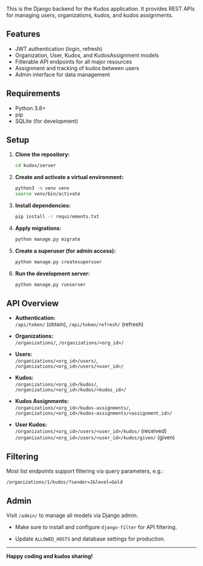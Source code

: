 
This is the Django backend for the Kudos application. It provides REST APIs for managing users, organizations, kudos, and kudos assignments.

## Features

- JWT authentication (login, refresh)
- Organization, User, Kudos, and KudosAssignment models
- Filterable API endpoints for all major resources
- Assignment and tracking of kudos between users
- Admin interface for data management

## Requirements

- Python 3.8+
- pip
- SQLite (for development)

## Setup

1. **Clone the repository:**
    ```sh
    cd kudos/server
    ```

2. **Create and activate a virtual environment:**
    ```sh
    python3 -m venv venv
    source venv/bin/activate
    ```

3. **Install dependencies:**
    ```sh
    pip install -r requirements.txt
    ```


4. **Apply migrations:**
    ```sh
    python manage.py migrate
    ```

5. **Create a superuser (for admin access):**
    ```sh
    python manage.py createsuperuser
    ```

6. **Run the development server:**
    ```sh
    python manage.py runserver
    ```

## API Overview

- **Authentication:**  
  `/api/token/` (obtain), `/api/token/refresh/` (refresh)

- **Organizations:**  
  `/organizations/`, `/organizations/<org_id>/`

- **Users:**  
  `/organizations/<org_id>/users/`, `/organizations/<org_id>/users/<user_id>/`

- **Kudos:**  
  `/organizations/<org_id>/kudos/`, `/organizations/<org_id>/kudos/<kudos_id>/`

- **Kudos Assignments:**  
  `/organizations/<org_id>/kudos-assignments/`, `/organizations/<org_id>/kudos-assignments/<assignment_id>/`

- **User Kudos:**  
  `/organizations/<org_id>/users/<user_id>/kudos/` (received)  
  `/organizations/<org_id>/users/<user_id>/kudos/given/` (given)

## Filtering

Most list endpoints support filtering via query parameters, e.g.:
```
/organizations/1/kudos/?sender=2&level=Gold
```

## Admin

Visit `/admin/` to manage all models via Django admin.

- Make sure to install and configure `django-filter` for API filtering.


- Update `ALLOWED_HOSTS` and database settings for production.

---

**Happy coding and kudos sharing!**
